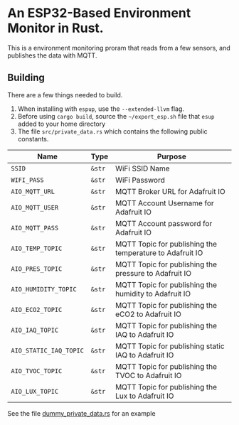 # An ESP32-Based Environment Monitor in Rust.

This is a environment monitoring proram that reads from a few sensors, and
publishes the data with MQTT.

## Building

There are a few things needed to build.

1. When installing with `espup`, use the `--extended-llvm` flag.
2. Before using `cargo build`, source the `~/export_esp.sh` file that `esup` added to your home directory
3. The file `src/private_data.rs` which contains the following public constants.

|          Name          |  Type  |                         Purpose                          |
| ---------------------- | ------ | -------------------------------------------------------- |
| `SSID`                 | `&str` | WiFi SSID Name                                           |
| `WIFI_PASS`            | `&str` | WiFi Password                                            |
| `AIO_MQTT_URL`         | `&str` | MQTT Broker URL for Adafruit IO                          |
| `AIO_MQTT_USER`        | `&str` | MQTT Account Username for Adafruit IO                    |
| `AIO_MQTT_PASS`        | `&str` | MQTT Account password for Adafruit IO                    |
| `AIO_TEMP_TOPIC`       | `&str` | MQTT Topic for publishing the temperature to Adafruit IO |
| `AIO_PRES_TOPIC`       | `&str` | MQTT Topic for publishing the pressure to Adafruit IO    |
| `AIO_HUMIDITY_TOPIC`   | `&str` | MQTT Topic for publishing the humidity to Adafruit IO    |
| `AIO_ECO2_TOPIC`       | `&str` | MQTT Topic for publishing the eCO2 to Adafruit IO        |
| `AIO_IAQ_TOPIC`        | `&str` | MQTT Topic for publishing the IAQ to Adafruit IO         |
| `AIO_STATIC_IAQ_TOPIC` | `&str` | MQTT Topic for publishing static IAQ to Adafruit IO      |
| `AIO_TVOC_TOPIC`       | `&str` | MQTT Topic for publishing the TVOC to Adafruit IO        |
| `AIO_LUX_TOPIC`        | `&str` | MQTT Topic for publishing the Lux to Adafruit IO         |

See the file [dummy_private_data.rs](src/dummy_private_data.rs) for an example